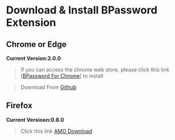 # Download & Install BPassword Extension

## Chrome or Edge

**Current Version:2.0.0**

> If you can access the chrome web store, please click this link [[BPassword For Chrome](https://chrome.google.com/webstore/detail/bpassword/bacldcokcfmemiljlckpeokehiloamcj)] to install

> Download From [Github](https://github.com/lanui/BPassword/releases/download/v2.0.0/BPassword-2.0.0.crx)

## Firefox

**Current Versioon:0.8.0**

> Click this link [AMO Download](https://addons.mozilla.org/cn-ZH/firefox/addon/bpassword/)
